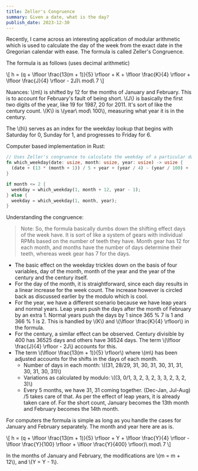 ```yaml
---
title: Zeller's Congruence
summary: Given a date, what is the day?
publish_date: 2023-12-30
---
```


Recently, I came across an interesting application of modular arithmetic which is used to calculate the day of the week from the exact date in the Gregorian calendar with ease. The formula is called Zeller's Congruence. 

The formula is as follows (uses decimal arithmetic)

\\[
h = (q + \lfloor \frac{13(m + 1)}{5} \rfloor + K + \lfloor \frac{K}{4} \rfloor + \lfloor \frac{J}{4} \rfloor - 2J)\ mod\ 7
\\]

Nuances: \\(m\\) is shifted by 12 for the months of January and February. This is to account for February's fault of being short. \\(J\\) is basically the first two digits of the year, like 19 for 1987, 20 for 2011. It's sort of like the century count. \\(K\\) is \\(year\ mod\ 100\\), measuring what year it is in the century. 

The \\(h\\) serves as an index for the weekday lookup that begins with Saturday for 0, Sunday for 1, and progresses to Friday for 6. 

Computer based implementation in Rust: 
```rust
// Uses Zeller's congruence to calculate the weekday of a particular date 
fn which_weekday(date: usize, month: usize, year: usize) -> usize {
  (date + (13 * (month + 1)) / 5 + year + (year / 4) - (year / 100) + (year / 400)) % 7
}

if month <= 2 {
  weekday = which_weekday(1, month + 12, year - 1);
} else {
  weekday = which_weekday(1, month, year);
}
```

Understanding the congruence: 

> Note: So, the formula basically dumbs down the shifting effect days of the week have. It is sort of like a system of gears with individual RPMs based on the number of teeth they have. Month gear has 12 for each month, and months have the number of days determine their teeth, whereas week gear has 7 for the days. 

- The basic effect on the weekday trickles down on the basis of four variables, day of the month, month of the year and the year of the century and the century itself.  
- For the day of the month, it is straightforward, since each day results in a linear increase for the week count. The increase however is circled back as discussed earlier by the modulo which is cool. 
- For the year, we have a different scenario because we have leap years and normal years. Leap years push the days after the month of February by an extra 1. Normal years push the days by 1 since 365 % 7 is 1 and 366 % 1 is 2. This is handled by \\(K\\) and \\(\lfloor \frac{K}{4} \rfloor\\) in the formula. 
- For the century, a similar effect can be observed. Century divisible by 400 has 36525 days and others have 36524 days. The term \\(\lfloor \frac{J}{4} \rfloor - 2J\\) accounts for this. 
- The term \\(\lfloor \frac{13(m + 1)}{5} \rfloor\\) where \\(m\\) has been adjusted accounts for the shifts in the days of each month. 
  - Number of days in each month: \\((31, 28/29, 31, 30, 31, 30, 31, 31, 30, 31, 30, 31)\\)
  - Variations as calculated by modulo: \\((3, 0/1, 3, 2, 3, 2, 3, 3, 2, 3, 2, 3)\\)
  - Every 5 months, we have 31, 31 coming together. (Dec-Jan, Jul-Aug)
  /5 takes care of that. As per the effect of leap years, it is already taken care of. For the short count, January becomes the 13th month and February becomes the 14th month. 

For computers the formula is simple as long as you handle the cases for January and February separately. The month and year here are as is. 

\\[
h = (q + \lfloor \frac{13(m + 1)}{5} \rfloor + Y + \lfloor \frac{Y}{4} \rfloor - \lfloor \frac{Y}{100} \rfloor + \lfloor \frac{Y}{400} \rfloor)\ mod\ 7
\\]

In the months of January and February, the modifications are \\(m = m + 12\\), and \\(Y = Y - 1\\). 

